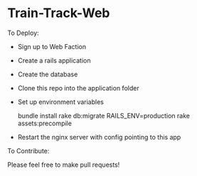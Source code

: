 Train-Track-Web
===============

To Deploy:

- Sign up to Web Faction
- Create a rails application
- Create the database
- Clone this repo into the application folder
- Set up environment variables


    bundle install
    rake db:migrate RAILS_ENV=production
    rake assets:precompile


- Restart the nginx server with config pointing to this app


To Contribute:

Please feel free to make pull requests!

